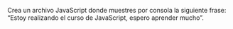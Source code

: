 Crea un archivo JavaScript donde muestres por consola la siguiente frase: “Estoy realizando el curso de JavaScript, espero aprender mucho”.
